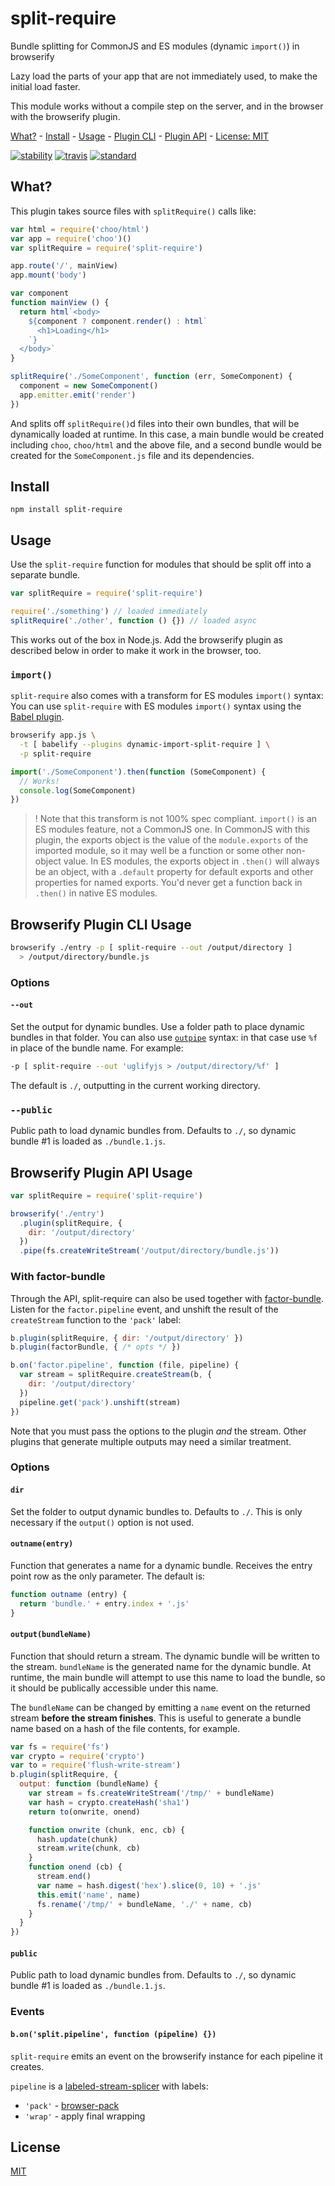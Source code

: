 # split-require

Bundle splitting for CommonJS and ES modules (dynamic `import()`) in browserify

Lazy load the parts of your app that are not immediately used, to make the
initial load faster.

This module works without a compile step on the server, and in the browser with
the browserify plugin.

[What?](#what) -
[Install](#install) -
[Usage](#usage) -
[Plugin CLI](#browserify-plugin-cli-usage) -
[Plugin API](#browserify-plugin-api-usage) -
[License: MIT](#license)

[![stability][stability-image]][stability-url]
[![travis][travis-image]][travis-url]
[![standard][standard-image]][standard-url]

[stability-image]: https://img.shields.io/badge/stability-experimental-orange.svg?style=flat-square
[stability-url]: https://nodejs.org/api/documentation.html#documentation_stability_index
[travis-image]: https://img.shields.io/travis/goto-bus-stop/split-require.svg?style=flat-square
[travis-url]: https://travis-ci.org/goto-bus-stop/split-require
[standard-image]: https://img.shields.io/badge/code%20style-standard-brightgreen.svg?style=flat-square
[standard-url]: http://npm.im/standard

## What?

This plugin takes source files with `splitRequire()` calls like:

```js
var html = require('choo/html')
var app = require('choo')()
var splitRequire = require('split-require')

app.route('/', mainView)
app.mount('body')

var component
function mainView () {
  return html`<body>
    ${component ? component.render() : html`
      <h1>Loading</h1>
    `}
  </body>`
}

splitRequire('./SomeComponent', function (err, SomeComponent) {
  component = new SomeComponent()
  app.emitter.emit('render')
})
```

And splits off `splitRequire()`d files into their own bundles, that will be
dynamically loaded at runtime.
In this case, a main bundle would be created including `choo`, `choo/html` and
the above file, and a second bundle would be created for the `SomeComponent.js`
file and its dependencies.

## Install

```
npm install split-require
```

## Usage

Use the `split-require` function for modules that should be split off into a separate bundle.

```js
var splitRequire = require('split-require')

require('./something') // loaded immediately
splitRequire('./other', function () {}) // loaded async
```

This works out of the box in Node.js.
Add the browserify plugin as described below in order to make it work in the browser, too.

### `import()`

`split-require` also comes with a transform for ES modules `import()` syntax:
You can use `split-require` with ES modules `import()` syntax using the
[Babel plugin](https://github.com/goto-bus-stop/babel-plugin-dynamic-import-split-require).

```bash
browserify app.js \
  -t [ babelify --plugins dynamic-import-split-require ] \
  -p split-require
```
```js
import('./SomeComponent').then(function (SomeComponent) {
  // Works!
  console.log(SomeComponent)
})
```

> ! Note that this transform is not 100% spec compliant.
> `import()` is an ES modules feature, not a CommonJS one.
> In CommonJS with this plugin, the exports object is the value of the
> `module.exports` of the imported module, so it may well be a function or some
> other non-object value. In ES modules, the exports object in `.then()` will
> always be an object, with a `.default` property for default exports and other
> properties for named exports. You'd never get a function back in `.then()` in
> native ES modules.

## Browserify Plugin CLI Usage

```bash
browserify ./entry -p [ split-require --out /output/directory ]
  > /output/directory/bundle.js
```

### Options

#### `--out`

Set the output for dynamic bundles. Use a folder path to place dynamic bundles
in that folder. You can also use [`outpipe`](https://github.com/substack/outpipe)
syntax: in that case use `%f` in place of the bundle name. For example:

```bash
-p [ split-require --out 'uglifyjs > /output/directory/%f' ]
```

The default is `./`, outputting in the current working directory.

### `--public`

Public path to load dynamic bundles from.
Defaults to `./`, so dynamic bundle #1 is loaded as `./bundle.1.js`.

## Browserify Plugin API Usage

```js
var splitRequire = require('split-require')

browserify('./entry')
  .plugin(splitRequire, {
    dir: '/output/directory'
  })
  .pipe(fs.createWriteStream('/output/directory/bundle.js'))
```

### With factor-bundle

Through the API, split-require can also be used together with
[factor-bundle](https://github.com/browserify/factor-bundle). Listen for the
`factor.pipeline` event, and unshift the result of the `createStream` function
to the `'pack'` label:

```js
b.plugin(splitRequire, { dir: '/output/directory' })
b.plugin(factorBundle, { /* opts */ })

b.on('factor.pipeline', function (file, pipeline) {
  var stream = splitRequire.createStream(b, {
    dir: '/output/directory'
  })
  pipeline.get('pack').unshift(stream)
})
```

Note that you must pass the options to the plugin _and_ the stream.
Other plugins that generate multiple outputs may need a similar treatment.

### Options

#### `dir`

Set the folder to output dynamic bundles to. Defaults to `./`.
This is only necessary if the `output()` option is not used.

#### `outname(entry)`

Function that generates a name for a dynamic bundle.
Receives the entry point row as the only parameter. The default is:

```js
function outname (entry) {
  return 'bundle.' + entry.index + '.js'
}
```

#### `output(bundleName)`

Function that should return a stream. The dynamic bundle will be written to the
stream. `bundleName` is the generated name for the dynamic bundle.
At runtime, the main bundle will attempt to use this name to load the bundle,
so it should be publically accessible under this name.

The `bundleName` can be changed by emitting a `name` event on the returned
stream **before the stream finishes**. This is useful to generate a bundle name
based on a hash of the file contents, for example.

```js
var fs = require('fs')
var crypto = require('crypto')
var to = require('flush-write-stream')
b.plugin(splitRequire, {
  output: function (bundleName) {
    var stream = fs.createWriteStream('/tmp/' + bundleName)
    var hash = crypto.createHash('sha1')
    return to(onwrite, onend)

    function onwrite (chunk, enc, cb) {
      hash.update(chunk)
      stream.write(chunk, cb)
    }
    function onend (cb) {
      stream.end()
      var name = hash.digest('hex').slice(0, 10) + '.js'
      this.emit('name', name)
      fs.rename('/tmp/' + bundleName, './' + name, cb)
    }
  }
})
```

#### `public`

Public path to load dynamic bundles from.
Defaults to `./`, so dynamic bundle #1 is loaded as `./bundle.1.js`.

### Events

#### `b.on('split.pipeline', function (pipeline) {})`

`split-require` emits an event on the browserify instance for each pipeline it
creates.

`pipeline` is a [labeled-stream-splicer](https://github.com/browserify/labeled-stream-splicer) with labels:

 - `'pack'` - [browser-pack](https://github.com/browserify/browser-pack)
 - `'wrap'` - apply final wrapping

## License

[MIT](LICENSE.md)
